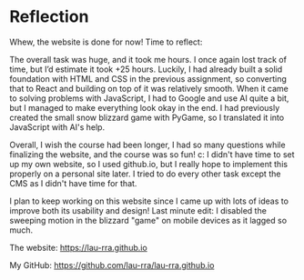 # Reflection

Whew, the website is done for now! Time to reflect:

The overall task was huge, and it took me hours. I once again lost track of time, but I’d estimate it took +25 hours. Luckily, I had already built a solid foundation with HTML and CSS in the previous assignment, so converting that to React and building on top of it was relatively smooth. When it came to solving problems with JavaScript, I had to Google and use AI quite a bit, but I managed to make everything look okay in the end. I had previously created the small snow blizzard game with PyGame, so I translated it into JavaScript with AI's help.

Overall, I wish the course had been longer, I had so many questions while finalizing the website, and the course was so fun! c: I didn't have time to set up my own website, so I used github.io, but I really hope to implement this properly on a personal site later. I tried to do every other task except the CMS as I didn't have time for that.

I plan to keep working on this website since I came up with lots of ideas to improve both its usability and design!
Last minute edit: I disabled the sweeping motion in the blizzard "game" on mobile devices as it lagged so much.

The website: https://lau-rra.github.io

My GitHub: https://github.com/lau-rra/lau-rra.github.io